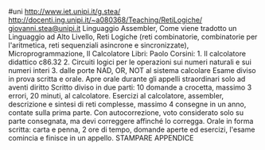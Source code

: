 #uni 
http://www.iet.unipi.it/g.stea/ 
http://docenti.ing.unipi.it/~a080368/Teaching/RetiLogiche/ 
giovanni.stea@unipi.it
Linguaggio Assembler, Come viene tradotto un Linguaggio ad Alto Livello, Reti Logiche (reti combinatorie, combinatorie per l'aritmetica, reti sequenziali asincrone e sincronizzate), Microprogrammazione, Il Calcolatore
Libri:
	Paolo Corsini:
	1. Il calcolatore didattico c86.32
	2. Circuiti logici per le operazioni sui numeri naturali e sui numeri interi
	3. dalle porte NAD, OR, NOT al sistema calcolare
Esame diviso in prova scritta e orale.
Apre orale durante gli appelli straordinari solo ad aventi diritto
Scritto diviso in due parti: 
	10 domande a crocetta, massimo 3 errori, 20 minuti, al calcolatore.
	Esercizi al calcolatore, assembler, descrizione e sintesi di reti complesse, massimo 4 consegne in un anno, contate sulla prima parte. Con autocorrezione, voto considerato solo su parte consegnata, ma devi correggere affinché lo corregga.
Orale in forma scritta:
	carta e penna, 2 ore di tempo, domande aperte ed esercizi, l'esame comincia e finisce in un appello.
STAMPARE APPENDICE